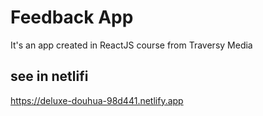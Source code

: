 # Feedback App
It's an app created in ReactJS course from Traversy Media

## see in netlifi
https://deluxe-douhua-98d441.netlify.app
